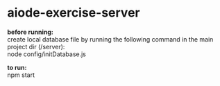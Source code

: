 # aiode-exercise-server

**before running:** <br>
    create local database file by running the following command in the main project dir (/server): <br>
    node config/initDatabase.js

**to run:** <br>
    npm start
